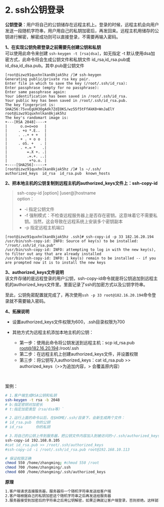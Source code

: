 # 2. ssh公钥登录

**公钥登录**：用户将自己的公钥储存在远程主机上。登录的时候，远程主机会向用户发送一段随机字符串，用户用自己的私钥加密后，再发回来。远程主机用储存的公钥进行解密，解密成功则可以直接登录，不需要再输入密码。

**1、在实现公钥免密登录之前需要先创建公钥和私钥**  
 可以使用此命令来创建 `ssh-keygen -t [rsa|dsa]`​，如无指定 -t 默认使用dsa加密方式，此命令将会生成公钥文件和私钥文件 id_rsa,id_rsa.pub或id_dsa,id_dsa.pub。其中.pub是公钥文件

```
[root@izwz91quxhnlkan8kjak5hz /]# ssh-keygen 
Generating public/private rsa key pair.
Enter file in which to save the key (/root/.ssh/id_rsa): 
Enter passphrase (empty for no passphrase): 
Enter same passphrase again: 
Your identification has been saved in /root/.ssh/id_rsa.
Your public key has been saved in /root/.ssh/id_rsa.pub.
The key fingerprint is:
SHA256:75vvEgUH3OgAdk7ZdIOKS/wz55f5tFfAkK0+WnJaElY root@izwz91quxhnlkan8kjak5hz
The key's randomart image is:
+---[RSA 2048]----+
|      o.o=o=oo   |
|     . +o *.E..  |
|     . ..+ + +   |
|      + . + o o  |
|     . oS. +   . |
|      . +.= *   .|
|         =.X +. .|
|         .=.+. ..|
|          +*o.o. |
+----[SHA256]-----+
[root@izwz91quxhnlkan8kjak5hz /]# ls ~/.ssh/
authorized_keys  id_rsa  id_rsa.pub  known_hosts
```

**2、把本地主机的公钥复制到远程主机的authorized_keys文件上：ssh-copy-id**

> ssh-copy-id [option] [user@]hostname  
> option：
>
> * -i 指定公钥文件
> * -f 强制模式：不检查远程服务器上是否存在密钥。这意味着它不需要私钥。当然，这会导致在远程系统上安装多个密钥副本
> * -p 指定远程主机端口

```
[root@izwz91quxhnlkan8kjak5hz .ssh]# ssh-copy-id -p 33 182.16.20.194
/usr/bin/ssh-copy-id: INFO: Source of key(s) to be installed: "/root/.ssh/id_rsa.pub"
/usr/bin/ssh-copy-id: INFO: attempting to log in with the new key(s), to filter out any that are already installed
/usr/bin/ssh-copy-id: INFO: 1 key(s) remain to be installed -- if you are prompted now it is to install the new keys
```

**3、authorized_keys文件说明**  
 该文件存储的是远程登录的用户公钥，ssh-copy-id命令就是将公钥追加到远程主机的authorized_keys文件里。里面记录了ssh的加密方式以及公钥字符串。

 至此，公钥免密配置就完成了，再次使用`ssh -p 33 root@182.16.20.194`​命令登录就不需要输入密码。

**4、拓展说明**

* 设置authorized_keys文件权限为600，.ssh目录权限为700
* 其他方式为远程主机添加本地主机的公钥：

  * 第一步：使用此命令将公钥发送到远程主机：scp id_rsa.pub [root@182.16.20.194](mailto:root@182.16.20.194):/root/.ssh
  * 第二步：在远程主机上创建authorized_keys文件，并设置权限
  * 第三步：将公钥写入authorized_keys：cat id_rsa.pub >> authorized_keys（>>为追加内容，> 会覆盖原内容）

‍

案例：

```bash
# 1.客户端生成RSA公钥和私钥
ssh-keygen -t rsa -b 2048
# b:指定密钥对加密长
# t:指定加密类型（rsa/dsa等）`

# 2.运行上面的命令以后，在$HOME/.ssh/目录下，会新生成两个文件：
# id_rsa.pub  你的公钥
# id_rsa      你的私钥

# 3.将自己的公钥上传到服务器，把公钥文件内容加入到被访问的~/.ssh/authorized_keys文件中
ssh-copy-id 192.168.0.105
#cat id_rsa.pub >> /root/.ssh/authorized_keys
#ssh-copy-id -i /root/.ssh/id_rsa.pub root@192.168.10.113

# 保证权限正确
chmod 550 /home/zhangming; #chmod 550 /root
chmod 700 /home/zhangming/.ssh 
chmod 600 /home/zhangming/.ssh/authorized_keys
```

**原理**

```bash
1.客户端请求连接服务器，服务器将一个随机字符串发送给客户端
2.客户端根据自己的私钥加密这个随机字符串之后再发送给服务器
3.服务器接受到加密后的字符串之后用公钥解密，如果正确就让客户端登录，否则拒绝。这样就不用使用密码了。

```

‍
